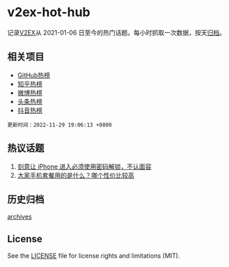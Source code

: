 # v2ex-hot-hub

 记录[V2EX](https://www.v2ex.com/)从 2021-01-06 日至今的热门话题。每小时抓取一次数据，按天[归档](archives)。
 
 ## 相关项目

- [GitHub热榜](https://github.com/snaildev/github-hot-hub)
- [知乎热榜](https://github.com/snaildev/zhihu-hot-hub)
- [微博热榜](https://github.com/snaildev/weibo-hot-hub)
- [头条热榜](https://github.com/snaildev/toutiao-hot-hub)
- [抖音热榜](https://github.com/snaildev/douyin-hot-hub)


 `更新时间：2022-11-29 19:06:13 +0800`

## 热议话题

1. [刻意让 iPhone 进入必须使用密码解锁，不认面容](https://www.v2ex.com/t/898621)
1. [大家手机套餐用的是什么？哪个性价比较高](https://www.v2ex.com/t/898718)

## 历史归档

[archives](archives)

## License

See the [LICENSE](LICENSE) file for license rights and limitations (MIT).
